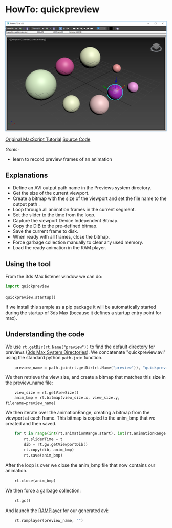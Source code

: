 # HowTo: quickpreview

![Preview](doc/Preview.png)

[Original MaxScript Tutorial](https://help.autodesk.com/view/3DSMAX/2020/ENU/?guid=GUID-333382D0-57AF-4797-98F2-C2BE09442607)
[Source Code](quickpreview/__init__.py) 

*Goals:* 
- learn to record preview frames of an animation

## Explanations

- Define an AVI output path name in the Previews system directory.
- Get the size of the current viewport.
- Create a bitmap with the size of the viewport and set the file name to the output path .
- Loop through all animation frames in the current segment.
- Set the slider to the time from the loop.
- Capture the viewport Device Independent Bitmap.
- Copy the DIB to the pre-defined bitmap.
- Save the current frame to disk.
- When ready with all frames, close the bitmap.
- Force garbage collection manually to clear any used memory.
- Load the ready animation in the RAM player.

## Using the tool

From the 3ds Max listener window we can do:

```python
import quickpreview

quickpreview.startup()
```

If we install this sample as a pip package it will be automatically
started during the startup of 3ds Max (because it defines a startup
entry point for max).

## Understanding the code

We use `rt.getDir(rt.Name("preview"))` to find the default directory
for previews ([3ds Max System Directories](https://help.autodesk.com/view/3DSMAX/2020/ENU/?guid=GUID-F7577416-051E-478C-BB5D-81243BAAC8EC#GUID-F7577416-051E-478C-BB5D-81243BAAC8EC)).
We concatenate "quickpreview.avi" using the standard python `path.join` function.

```python
    preview_name = path.join(rt.getDir(rt.Name("preview")), "quickpreview.avi")
```

We then retrieve the view size, and create a bitmap that matches this size
in the preview\_name file:

```pyhton
    view_size = rt.getViewSize()
    anim_bmp = rt.bitmap(view_size.x, view_size.y, filename=preview_name)
```

We then iterate over the animationRange, creating a bitmap from the viewport at
each frame. This bitmap is copied to the anim\_bmp that we created and then
saved.

```python
    for t in range(int(rt.animationRange.start), int(rt.animationRange.end)):
        rt.sliderTime = t
        dib = rt.gw.getViewportDib()
        rt.copy(dib, anim_bmp)
        rt.save(anim_bmp)
```

After the loop is over we close the anim\_bmp file that now contains our
animation.

```python
    rt.close(anim_bmp) 
```

We then force a garbage collection:

```python
    rt.gc()
```

And launch the [RAMPlayer](https://help.autodesk.com/view/3DSMAX/2020/ENU/?guid=GUID-650BE5AA-1DFB-4847-99B2-777A281490F6#GUID-650BE5AA-1DFB-4847-99B2-777A281490F6) for our generated avi:

```python
    rt.ramplayer(preview_name, "")
```

